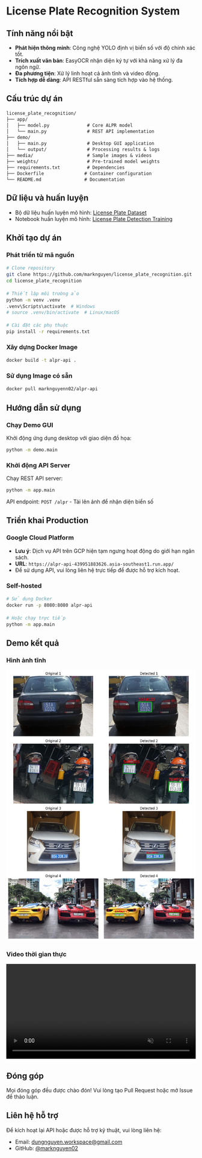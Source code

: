 # License Plate Recognition System

## Tính năng nổi bật

- **Phát hiện thông minh**: Công nghệ YOLO định vị biển số với độ chính xác tốt.
- **Trích xuất văn bản**: EasyOCR nhận diện ký tự với khả năng xử lý đa ngôn ngữ.
- **Đa phương tiện**: Xử lý linh hoạt cả ảnh tĩnh và video động.
- **Tích hợp dễ dàng**: API RESTful sẵn sàng tích hợp vào hệ thống.

## Cấu trúc dự án

```
license_plate_recognition/
├── app/
│   ├── model.py              # Core ALPR model
│   └── main.py               # REST API implementation
├── demo/
│   ├── main.py               # Desktop GUI application
│   └── output/               # Processing results & logs
├── media/                    # Sample images & videos
├── weights/                  # Pre-trained model weights
├── requirements.txt          # Dependencies
├── Dockerfile               # Container configuration
└── README.md                # Documentation
```

## Dữ liệu và huấn luyện

- Bộ dữ liệu huấn luyện mô hình: [License Plate Dataset](https://www.kaggle.com/datasets/duydieunguyen/licenseplates)
- Notebook huấn luyện mô hình: [License Plate Detection Training](https://www.kaggle.com/code/marknguyen02/license-plate-detection)

## Khởi tạo dự án

### Phát triển từ mã nguồn

```bash
# Clone repository
git clone https://github.com/marknguyen/license_plate_recognition.git
cd license_plate_recognition

# Thiết lập môi trường ảo
python -m venv .venv
.venv\Scripts\activate  # Windows
# source .venv/bin/activate  # Linux/macOS

# Cài đặt các phụ thuộc
pip install -r requirements.txt
```

### Xây dựng Docker Image

```bash
docker build -t alpr-api .
```

### Sử dụng Image có sẵn

```bash
docker pull marknguyenn02/alpr-api
```

## Hướng dẫn sử dụng

### Chạy Demo GUI

Khởi động ứng dụng desktop với giao diện đồ họa:

```bash
python -m demo.main
```

### Khởi động API Server

Chạy REST API server:

```bash
python -m app.main
```

API endpoint: `POST /alpr` - Tải lên ảnh để nhận diện biển số

## Triển khai Production

### Google Cloud Platform

* **Lưu ý**: Dịch vụ API trên GCP hiện tạm ngưng hoạt động do giới hạn ngân sách. 
* **URL**: `https://alpr-api-439951883626.asia-southeast1.run.app/` 
* Để sử dụng API, vui lòng liên hệ trực tiếp để được hỗ trợ kích hoạt.

### Self-hosted

```bash
# Sử dụng Docker
docker run -p 8080:8080 alpr-api

# Hoặc chạy trực tiếp
python -m app.main
```

## Demo kết quả
### Hình ảnh tĩnh

<img src="./media/result_plate.png"/>

### Video thời gian thực

<video width="100%" controls muted>
  <source src="./demo/output/demo_output_20250614_130554.mp4" type="video/mp4">
  Trình duyệt của bạn không hỗ trợ video.
</video>

## Đóng góp

Mọi đóng góp đều được chào đón! Vui lòng tạo Pull Request hoặc mở Issue để thảo luận.

## Liên hệ hỗ trợ

Để kích hoạt lại API hoặc được hỗ trợ kỹ thuật, vui lòng liên hệ:
- Email: dungnguyen.workspace@gmail.com
- GitHub: [@marknguyen02](https://github.com/marknguyen02)